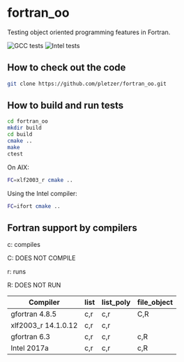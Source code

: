 # fortran_oo

Testing object oriented programming features in Fortran.

![GCC tests](https://github.com/pletzer/fortran_oo/actions/workflows/gnu.yml/badge.svg)
![Intel tests](https://github.com/pletzer/fortran_oo/actions/workflows/intel.yml/badge.svg)

## How to check out the code

```bash
git clone https://github.com/pletzer/fortran_oo.git
```

## How to build and run tests

```bash
cd fortran_oo
mkdir build
cd build
cmake ..
make
ctest
```

On AIX:

```bash
FC=xlf2003_r cmake ..
```

Using the Intel compiler:

```bash
FC=ifort cmake ..
```

## Fortran support by compilers

  c: compiles

  C: DOES NOT COMPILE

  r: runs

  R: DOES NOT RUN

| Compiler            | list  | list_poly | file_object |
|---------------------|-------|-----------|--------------
| gfortran 4.8.5      | c,r   | c,r       |  C,R        |
| xlf2003_r 14.1.0.12 | c,r   | c,r       |             |
| gfortran 6.3        | c,r   | c,r       |  c,R        |
| Intel 2017a         | c,r   | c,r       |  c,R        |

